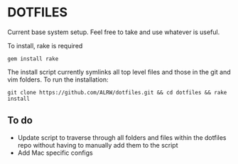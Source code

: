 DOTFILES
===========================

Current base system setup. Feel free to take and use whatever is useful.

To install, rake is required

```
gem install rake
```

The install script currently symlinks all top level files and those in the git and vim folders. To run the installation:

```
git clone https://github.com/ALRW/dotfiles.git && cd dotfiles && rake install
```

To do
-----------
- Update script to traverse through all folders and files within the dotfiles repo without having to manually add them to the script
- Add Mac specific configs
